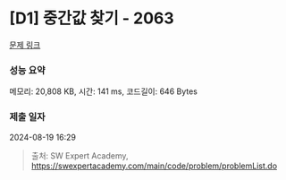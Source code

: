 # [D1] 중간값 찾기 - 2063 

[문제 링크](https://swexpertacademy.com/main/code/problem/problemDetail.do?contestProbId=AV5QPsXKA2UDFAUq) 

### 성능 요약

메모리: 20,808 KB, 시간: 141 ms, 코드길이: 646 Bytes

### 제출 일자

2024-08-19 16:29



> 출처: SW Expert Academy, https://swexpertacademy.com/main/code/problem/problemList.do